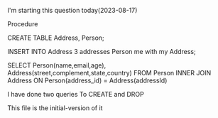 
I'm starting this question today(2023-08-17)

Procedure

CREATE TABLE Address, Person;

INSERT INTO Address
                    3 addresses
            Person
                    me with my Address;

SELECT Person(name,email,age), Address(street,complement,state,country)
FROM Person
INNER JOIN Address ON Person(address_id) = Address(addressId)

I have done two queries
To CREATE and DROP

This file is the initial-version of it